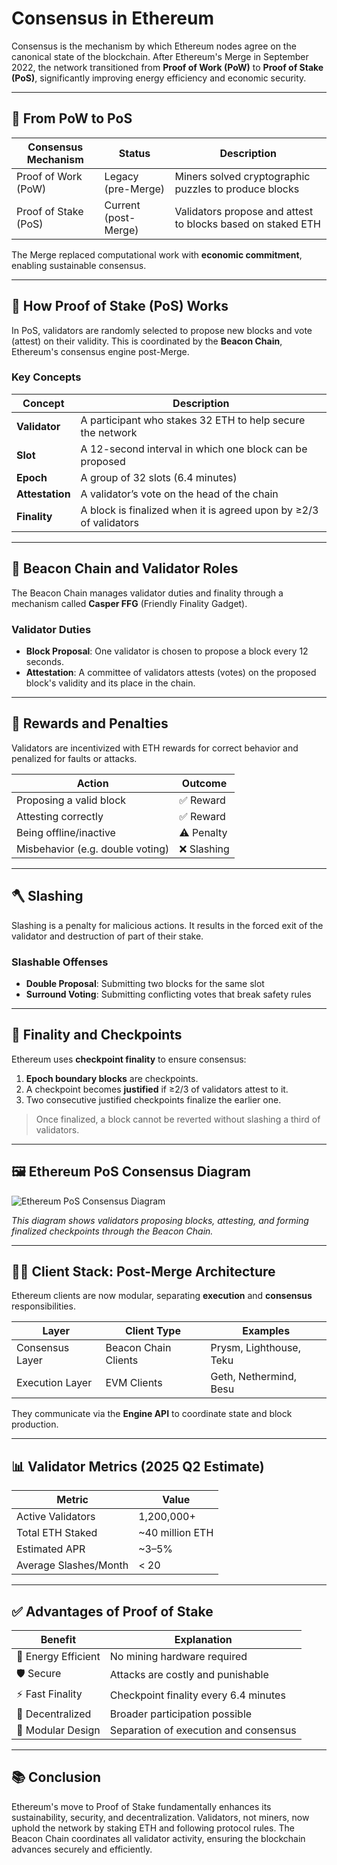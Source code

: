 # Consensus in Ethereum

Consensus is the mechanism by which Ethereum nodes agree on the canonical state of the blockchain. After Ethereum's Merge in September 2022, the network transitioned from **Proof of Work (PoW)** to **Proof of Stake (PoS)**, significantly improving energy efficiency and economic security.

---

## 📜 From PoW to PoS

| Consensus Mechanism | Status         | Description                                              |
|---------------------|----------------|----------------------------------------------------------|
| Proof of Work (PoW) | Legacy (pre-Merge) | Miners solved cryptographic puzzles to produce blocks   |
| Proof of Stake (PoS)| Current (post-Merge) | Validators propose and attest to blocks based on staked ETH |

The Merge replaced computational work with **economic commitment**, enabling sustainable consensus.

---

## 🔁 How Proof of Stake (PoS) Works

In PoS, validators are randomly selected to propose new blocks and vote (attest) on their validity. This is coordinated by the **Beacon Chain**, Ethereum's consensus engine post-Merge.

### Key Concepts

| Concept        | Description |
|----------------|-------------|
| **Validator**  | A participant who stakes 32 ETH to help secure the network |
| **Slot**       | A 12-second interval in which one block can be proposed |
| **Epoch**      | A group of 32 slots (6.4 minutes) |
| **Attestation**| A validator’s vote on the head of the chain |
| **Finality**   | A block is finalized when it is agreed upon by ≥2/3 of validators |

---

## 🧱 Beacon Chain and Validator Roles

The Beacon Chain manages validator duties and finality through a mechanism called **Casper FFG** (Friendly Finality Gadget).

### Validator Duties

- **Block Proposal**: One validator is chosen to propose a block every 12 seconds.
- **Attestation**: A committee of validators attests (votes) on the proposed block's validity and its place in the chain.

---

## 🧮 Rewards and Penalties

Validators are incentivized with ETH rewards for correct behavior and penalized for faults or attacks.

| Action                  | Outcome          |
|-------------------------|------------------|
| Proposing a valid block | ✅ Reward        |
| Attesting correctly     | ✅ Reward        |
| Being offline/inactive  | ⚠️ Penalty       |
| Misbehavior (e.g. double voting) | ❌ Slashing |

---

## 🪓 Slashing

Slashing is a penalty for malicious actions. It results in the forced exit of the validator and destruction of part of their stake.

### Slashable Offenses

- **Double Proposal**: Submitting two blocks for the same slot
- **Surround Voting**: Submitting conflicting votes that break safety rules

---

## 🔐 Finality and Checkpoints

Ethereum uses **checkpoint finality** to ensure consensus:

1. **Epoch boundary blocks** are checkpoints.
2. A checkpoint becomes **justified** if ≥2/3 of validators attest to it.
3. Two consecutive justified checkpoints finalize the earlier one.

> Once finalized, a block cannot be reverted without slashing a third of validators.

---

## 🖼️ Ethereum PoS Consensus Diagram

![Ethereum PoS Consensus Diagram](./images/ethereum-consensus-diagram.png)

*This diagram shows validators proposing blocks, attesting, and forming finalized checkpoints through the Beacon Chain.*

---

## 🧑‍💻 Client Stack: Post-Merge Architecture

Ethereum clients are now modular, separating **execution** and **consensus** responsibilities.

| Layer           | Client Type           | Examples                 |
|----------------|-----------------------|--------------------------|
| Consensus Layer| Beacon Chain Clients  | Prysm, Lighthouse, Teku  |
| Execution Layer| EVM Clients           | Geth, Nethermind, Besu   |

They communicate via the **Engine API** to coordinate state and block production.

---

## 📊 Validator Metrics (2025 Q2 Estimate)

| Metric                  | Value               |
|-------------------------|---------------------|
| Active Validators       | 1,200,000+          |
| Total ETH Staked        | ~40 million ETH     |
| Estimated APR           | ~3–5%               |
| Average Slashes/Month   | < 20                |

---

## ✅ Advantages of Proof of Stake

| Benefit             | Explanation |
|---------------------|-------------|
| 🌿 Energy Efficient | No mining hardware required |
| 🛡️ Secure          | Attacks are costly and punishable |
| ⚡ Fast Finality    | Checkpoint finality every 6.4 minutes |
| 🤝 Decentralized    | Broader participation possible |
| 🧩 Modular Design   | Separation of execution and consensus |

---

## 📚 Conclusion

Ethereum's move to Proof of Stake fundamentally enhances its sustainability, security, and decentralization. Validators, not miners, now uphold the network by staking ETH and following protocol rules. The Beacon Chain coordinates all validator activity, ensuring the blockchain advances securely and efficiently.


